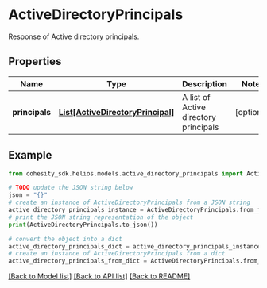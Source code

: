 # ActiveDirectoryPrincipals

Response of Active directory principals.

## Properties

Name | Type | Description | Notes
------------ | ------------- | ------------- | -------------
**principals** | [**List[ActiveDirectoryPrincipal]**](ActiveDirectoryPrincipal.md) | A list of Active directory principals | [optional] 

## Example

```python
from cohesity_sdk.helios.models.active_directory_principals import ActiveDirectoryPrincipals

# TODO update the JSON string below
json = "{}"
# create an instance of ActiveDirectoryPrincipals from a JSON string
active_directory_principals_instance = ActiveDirectoryPrincipals.from_json(json)
# print the JSON string representation of the object
print(ActiveDirectoryPrincipals.to_json())

# convert the object into a dict
active_directory_principals_dict = active_directory_principals_instance.to_dict()
# create an instance of ActiveDirectoryPrincipals from a dict
active_directory_principals_from_dict = ActiveDirectoryPrincipals.from_dict(active_directory_principals_dict)
```
[[Back to Model list]](../README.md#documentation-for-models) [[Back to API list]](../README.md#documentation-for-api-endpoints) [[Back to README]](../README.md)


